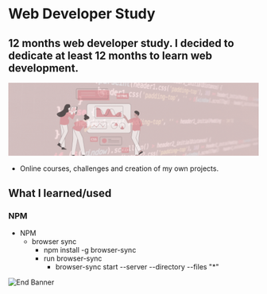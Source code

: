# Web Developer Study
## 12 months web developer study. I decided to dedicate at least 12 months to learn web development.

![Begin Banner](/Documentation/top-1200x350.gif)

* Online courses, challenges and creation of my own projects.

## What I learned/used 
### NPM 
* NPM
    * browser sync
        * npm install -g browser-sync
        * run browser-sync
            * browser-sync start --server --directory --files "*"
   

![End Banner](/Documentation/botton-1200x350.gif)